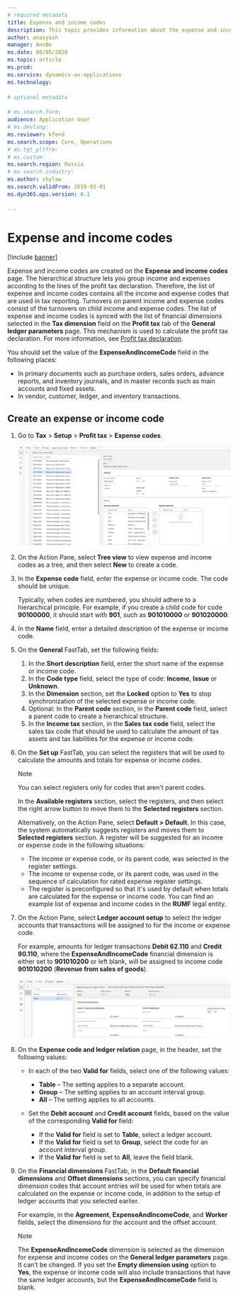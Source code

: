 ```yaml
---
# required metadata
title: Expense and income codes
description: This topic provides information about the expense and income codes available for Russia.
author: anasyash
manager: AnnBe
ms.date: 08/05/2020
ms.topic: article
ms.prod: 
ms.service: dynamics-ax-applications
ms.technology: 

# optional metadata

# ms.search.form:  
audience: Application User
# ms.devlang: 
ms.reviewer: kfend
ms.search.scope: Core, Operations
# ms.tgt_pltfrm: 
# ms.custom: 
ms.search.region: Russia
# ms.search.industry: 
ms.author: shylaw
ms.search.validFrom: 2019-03-01
ms.dyn365.ops.version: 8.1

---
```


# Expense and income codes
[!include [banner](../includes/banner.md)]

Expense and income codes are created on the **Expense and income codes** page. The hierarchical structure lets you group income and expenses according to the lines of the profit tax declaration. Therefore, the list of expense and income codes contains all the income and expense codes that are used in tax reporting. Turnovers on parent income and expense codes consist of the turnovers on child income and expense codes. The list of expense and income codes is synced with the list of financial dimensions selected in the **Tax dimension** field on the **Profit tax** tab of the **General ledger parameters** page. This mechanism is used to calculate the profit tax declaration. For more information, see [Profit tax declaration](rus-profit-tax-declaration.md).

You should set the value of the **ExpenseAndIncomeCode** field in the following places:

- In primary documents such as purchase orders, sales orders, advance reports, and inventory journals, and in master records such as main accounts and fixed assets.
- In vendor, customer, ledger, and inventory transactions.

## Create an expense or income code

1.  Go to **Tax** \> **Setup** \> **Profit tax** \> **Expense codes**.

    ![Expense codes page](media/1_Expense_codes.png)

2.  On the Action Pane, select **Tree view** to view expense and income codes as a tree, and then select **New** to create a code.
3.  In the **Expense code** field, enter the expense or income code. The code should be unique.

    Typically, when codes are numbered, you should adhere to a hierarchical principle. For example, if you create a child code for code **90100000**, it should start with **901**, such as **901010000** or **901020000**.

4.  In the **Name** field, enter a detailed description of the expense or income code.
5.  On the **General** FastTab, set the following fields:

    1. In the **Short description** field, enter the short name of the expense or income code.
    2. In the **Code type** field, select the type of code: **Income**, **Issue** or **Unknown**.
    3. In the **Dimension** section, set the **Locked** option to **Yes** to stop synchronization of the selected expense or income code.
    4. Optional: In the **Parent code** section, in the **Parent code** field, select a parent code to create a hierarchical structure.
    5. In the **Income tax** section, in the **Sales tax code** field, select the sales tax code that should be used to calculate the amount of tax assets and tax liabilities for the expense or income code.

6.  On the **Set up** FastTab, you can select the registers that will be used to calculate the amounts and totals for expense or income codes.

    > [!NOTE]
    > You can select registers only for codes that aren't parent codes.

    In the **Available registers** section, select the registers, and then select the right arrow button to move them to the **Selected registers** section.

    Alternatively, on the Action Pane, select **Default \> Default**. In this case, the system automatically suggests registers and moves them to **Selected registers** section. A register will be suggested for an income or expense code in the following situations:

    -   The income or expense code, or its parent code, was selected in the register settings.
    -   The income or expense code, or its parent code, was used in the sequence of calculation for rated expense register settings.
    -   The register is preconfigured so that it's used by default when totals are calculated for the expense or income code. You can find an example list of expense and income codes in the **RUMF** legal entity.

7.  On the Action Pane, select **Ledger account setup** to select the ledger accounts that transactions will be assigned to for the income or expense code.

    For example, amounts for ledger transactions **Debit 62.110** and **Credit 90.110**, where the **ExpenseAndIncomeCode** financial dimension is either set to **901010200** or left blank, will be assigned to income code **901010200** (**Revenue from sales of goods**).

    ![Expense code and ledger relation page, Financial dimensions FastTab](media/2_Expense_code_and_ledger_relation.png)

8.  On the **Expense code and ledger relation** page, in the header, set the following values:

    - In each of the two **Valid for** fields, select one of the following values:

       - **Table** – The setting applies to a separate account.
       - **Group** – The setting applies to an account interval group.
       - **All** – The setting applies to all accounts.

    -   Set the **Debit account** and **Credit account** fields, based on the value of the corresponding **Valid for** field:

        - If the **Valid for** field is set to **Table**, select a ledger account.
        - If the **Valid for** field is set to **Group**, select the code for an account interval group.
        - If the **Valid for** field is set to **All**, leave the field blank.

9.  On the **Financial dimensions** FastTab, in the **Default financial dimensions** and **Offset dimensions** sections, you can specify financial dimension codes that account entries will be used for when totals are calculated on the expense or income code, in addition to the setup of ledger accounts that you selected earlier.

    For example, in the **Agreement**, **ExpenseAndIncomeCode**, and **Worker** fields, select the dimensions for the account and the offset account.

    > [!NOTE]
    > The **ExpenseAndIncomeCode** dimension is selected as the dimension for expense and income codes on the **General ledger parameters** page. It can’t be changed. If you set the **Empty dimension using** option to **Yes**, the expense or income code will also include transactions that have the same ledger accounts, but the **ExpenseAndIncomeCode** field is blank.
